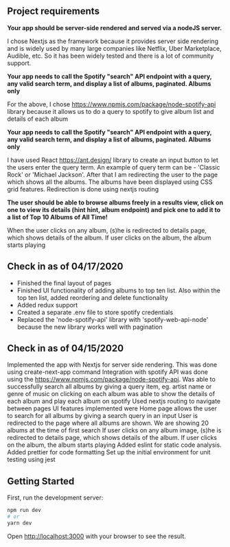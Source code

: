 ## Project requirements 

**Your app should be server-side rendered and served via a nodeJS server.**

I chose Nextjs as the framework because it provides server side rendering and is widely used by many large companies like Netflix, Uber Marketplace, Audible, etc. So it has been widely tested and there is a lot of community support.


**Your app needs to call the Spotify "search" API endpoint with a query, any valid search term, and display a list of albums, paginated. Albums only**

For the above, I chose https://www.npmjs.com/package/node-spotify-api library because it allows us to do a query to spotify to give album list and details of each album

**Your app needs to call the Spotify "search" API endpoint with a query, any valid search term, and display a list of albums, paginated. Albums only**

I have used React https://ant.design/ library to create an input button to let the users enter the query term. An example of query term can be - 'Classic Rock' or 'Michael Jackson'. After that I am redirecting the user to the page which shows all the albums. The albums have been displayed using CSS grid features. Redirection is done using nextjs routing

**The user should be able to browse albums freely in a results view, click on one to view its details (hint hint, album endpoint) and pick one to add it to a list of Top 10 Albums of All Time!**

When the user clicks on any album, (s)he is redirected to details page, which shows details of the album. If user clicks on the album, the album starts playing

## Check in as of 04/17/2020

- Finished the final layout of pages
- Finished UI functionality of adding albums to top ten list. Also within the top ten list, added reordering and delete functionality
- Added redux support 
- Created a separate .env file to store spotify credentials
- Replaced the 'node-spotify-api' library with 'spotify-web-api-node' because the new library works well with pagination

## Check in as of 04/15/2020
Implemented the app with Nextjs for server side rendering. This was done using create-next-app command
Integration with spotify API was done using the https://www.npmjs.com/package/node-spotify-api.
Was able to successfully
  search all albums by giving a query item, eg. artist name or genre of music
on clicking on each album was able to show the details of each album and play each album on spotify
Used nextjs routing to navigate between pages
UI features implemented were
Home page allows the user to search for all albums by giving a search query in an input
User is redirected to the page where all albums are shown. We are showing 20 albums at the time of first search
If user clicks on any album image, (s)he is redirected to details page, which shows details of the album. If user clicks on the album, the album starts playing
Added eslint for static code analysis.
Added prettier for code formatting
Set up the initial environment for unit testing using jest


## Getting Started

First, run the development server:

```bash
npm run dev
# or
yarn dev
```

Open [http://localhost:3000](http://localhost:3000) with your browser to see the result.